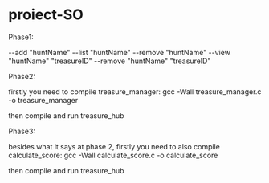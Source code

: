# proiect-SO

Phase1:

--add "huntName"
--list "huntName"
--remove "huntName"
--view "huntName" "treasureID"
--remove "huntName" "treasureID"

Phase2:

firstly you need to compile treasure_manager:
gcc -Wall treasure_manager.c -o treasure_manager

then compile and run treasure_hub

Phase3:

besides what it says at phase 2, firstly you need to also compile calculate_score:
gcc -Wall calculate_score.c -o calculate_score

then compile and run treasure_hub
